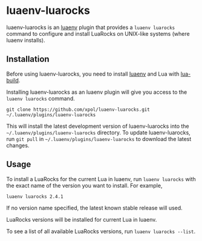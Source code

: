 # luaenv-luarocks

luaenv-luarocks is an [luaenv][] plugin that provides a `luaenv luarocks` command to configure and install LuaRocks on UNIX-like systems (where luaenv installs).

## Installation

Before using luaenv-luarocks, you need to install [luaenv][] and Lua with [lua-build][].

Installing luaenv-luarocks as an luaenv plugin will give you access to the `luaenv luarocks` command.

```shell
git clone https://github.com/xpol/luaenv-luarocks.git ~/.luaenv/plugins/luaenv-luarocks
```

This will install the latest development version of luaenv-luarocks into the `~/.luaenv/plugins/luaenv-luarocks` directory.
To update luaenv-luarocks, run `git pull` in `~/.luaenv/plugins/luaenv-luarocks` to download the latest changes.

[luaenv]: https://github.com/cehoffman/luaenv
[lua-build]: https://github.com/cehoffman/lua-build


## Usage

To install a LuaRocks for the current Lua in luaenv, run `luaenv luarocks` with the exact name of the version you want to install. For example,

```shell
luaenv luarocks 2.4.1
```

If no version name specified, the latest known stable release will used.

LuaRocks versions will be installed for current Lua in luaenv.

To see a list of all available LuaRocks versions, run `luaenv luarocks --list`.
